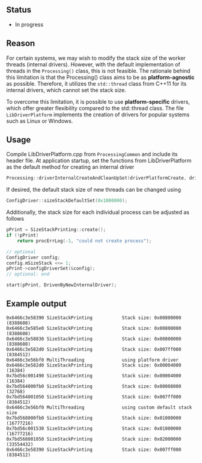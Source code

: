 
## Status

- In progress

## Reason

For certain systems, we may wish to modify the stack size of the worker threads (internal drivers).
However, with the default implementation of threads in the ```Processing()``` class, this is not feasible.
The rationale behind this limitation is that the Processing() class aims to be as **platform-agnostic** as possible.
Therefore, it utilizes the ```std::thread``` class from C++11 for its internal drivers, which cannot set the stack size.

To overcome this limitation, it is possible to use **platform-specific** drivers, which offer greater flexibility compared to the std::thread class.
The file ```LibDriverPlatform``` implements the creation of drivers for popular systems such as Linux or Windows.

## Usage

Compile LibDriverPlatform.cpp from ```ProcessingCommon``` and include its header file.
At application startup, set the functions from LibDriverPlatform as the default method for creating an internal driver
```cpp
Processing::driverInternalCreateAndCleanUpSet(driverPlatformCreate, driverPlatformCleanUp);
```

If desired, the default stack size of new threads can be changed using
```cpp
ConfigDriver::sizeStackDefaultSet(0x1000000);
```

Additionally, the stack size for each individual process can be adjusted as follows
```cpp
pPrint = SizeStackPrinting::create();
if (!pPrint)
    return procErrLog(-1, "could not create process");

// optional
ConfigDriver config;
config.mSizeStack <<= 1;
pPrint->configDriverSet(&config);
// optional: end

start(pPrint, DrivenByNewInternalDriver);
```

## Example output

```
0x6466c3e58390 SizeStackPrinting           Stack size: 0x00800000 (8388608)
0x6466c3e585e0 SizeStackPrinting           Stack size: 0x00800000 (8388608)
0x6466c3e58830 SizeStackPrinting           Stack size: 0x00800000 (8388608)
0x6466c3e582d0 SizeStackPrinting           Stack size: 0x007ff000 (8384512)
0x6466c3e56bf0 MultiThreading              using platform driver
0x6466c3e582d0 SizeStackPrinting           Stack size: 0x00004000 (16384)
0x7bd56c001490 SizeStackPrinting           Stack size: 0x00004000 (16384)
0x7bd564000fb0 SizeStackPrinting           Stack size: 0x00008000 (32768)
0x7bd564001050 SizeStackPrinting           Stack size: 0x007ff000 (8384512)
0x6466c3e56bf0 MultiThreading              using custom default stack size
0x7bd568000fb0 SizeStackPrinting           Stack size: 0x01000000 (16777216)
0x7bd56c001530 SizeStackPrinting           Stack size: 0x01000000 (16777216)
0x7bd568001050 SizeStackPrinting           Stack size: 0x02000000 (33554432)
0x6466c3e58390 SizeStackPrinting           Stack size: 0x007ff000 (8384512)
```
